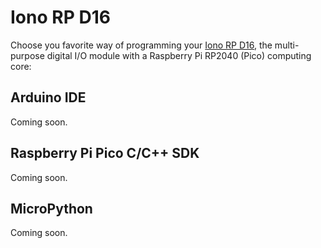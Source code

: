 # Iono RP D16

Choose you favorite way of programming your [Iono RP D16](https://www.sferalabs.cc/product/iono-rp-d16/), the multi-purpose digital I/O module with a Raspberry Pi RP2040 (Pico) computing core:

## Arduino IDE

<!---
Repository: https://github.com/sfera-labs/iono-rp-d16-arduino

Use the simplicity of the Arduino IDE to write your powerful firmware.    
-->

Coming soon.

## Raspberry Pi Pico C/C++ SDK

Coming soon.

## MicroPython

Coming soon.
